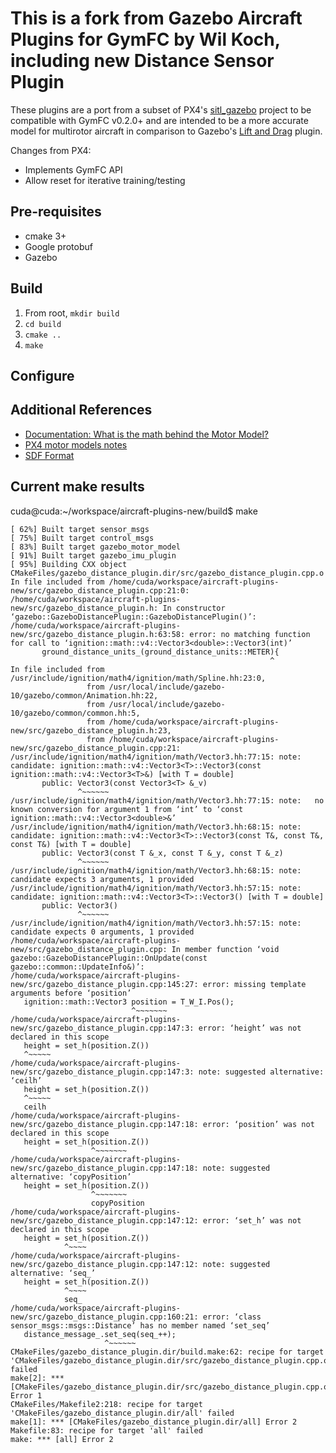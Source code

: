 # This is a fork from Gazebo Aircraft Plugins for GymFC by Wil Koch, including new Distance Sensor Plugin

These plugins are a port from a subset of PX4's
[sitl_gazebo](https://github.com/PX4/sitl_gazebo) project to be compatible with
GymFC v0.2.0+ and are intended to be a more accurate model for multirotor aircraft in
comparison to Gazebo's [Lift and Drag](http://gazebosim.org/tutorials?tut=aerodynamics&cat=plugins) plugin.

Changes from PX4:

* Implements GymFC API
* Allow reset for iterative training/testing

## Pre-requisites
* cmake 3+
* Google protobuf
* Gazebo

## Build

1) From root, `mkdir build`
2) `cd build`
3) `cmake ..`
4) `make`


## Configure

## Additional References

* [Documentation: What is the math behind the Motor Model?](https://github.com/PX4/sitl_gazebo/issues/110)
* [PX4 motor models notes](https://github.com/mvernacc/gazebo_motor_model_docs/blob/master/notes.pdf)
* [SDF Format](http://sdformat.org/spec)

## Current make results

cuda@cuda:~/workspace/aircraft-plugins-new/build$ make
```
[ 62%] Built target sensor_msgs
[ 75%] Built target control_msgs
[ 83%] Built target gazebo_motor_model
[ 91%] Built target gazebo_imu_plugin
[ 95%] Building CXX object CMakeFiles/gazebo_distance_plugin.dir/src/gazebo_distance_plugin.cpp.o
In file included from /home/cuda/workspace/aircraft-plugins-new/src/gazebo_distance_plugin.cpp:21:0:
/home/cuda/workspace/aircraft-plugins-new/src/gazebo_distance_plugin.h: In constructor ‘gazebo::GazeboDistancePlugin::GazeboDistancePlugin()’:
/home/cuda/workspace/aircraft-plugins-new/src/gazebo_distance_plugin.h:63:58: error: no matching function for call to ‘ignition::math::v4::Vector3<double>::Vector3(int)’
       ground_distance_units_(ground_distance_units::METER){
                                                          ^
In file included from /usr/include/ignition/math4/ignition/math/Spline.hh:23:0,
                 from /usr/local/include/gazebo-10/gazebo/common/Animation.hh:22,
                 from /usr/local/include/gazebo-10/gazebo/common/common.hh:5,
                 from /home/cuda/workspace/aircraft-plugins-new/src/gazebo_distance_plugin.h:23,
                 from /home/cuda/workspace/aircraft-plugins-new/src/gazebo_distance_plugin.cpp:21:
/usr/include/ignition/math4/ignition/math/Vector3.hh:77:15: note: candidate: ignition::math::v4::Vector3<T>::Vector3(const ignition::math::v4::Vector3<T>&) [with T = double]
       public: Vector3(const Vector3<T> &_v)
               ^~~~~~~
/usr/include/ignition/math4/ignition/math/Vector3.hh:77:15: note:   no known conversion for argument 1 from ‘int’ to ‘const ignition::math::v4::Vector3<double>&’
/usr/include/ignition/math4/ignition/math/Vector3.hh:68:15: note: candidate: ignition::math::v4::Vector3<T>::Vector3(const T&, const T&, const T&) [with T = double]
       public: Vector3(const T &_x, const T &_y, const T &_z)
               ^~~~~~~
/usr/include/ignition/math4/ignition/math/Vector3.hh:68:15: note:   candidate expects 3 arguments, 1 provided
/usr/include/ignition/math4/ignition/math/Vector3.hh:57:15: note: candidate: ignition::math::v4::Vector3<T>::Vector3() [with T = double]
       public: Vector3()
               ^~~~~~~
/usr/include/ignition/math4/ignition/math/Vector3.hh:57:15: note:   candidate expects 0 arguments, 1 provided
/home/cuda/workspace/aircraft-plugins-new/src/gazebo_distance_plugin.cpp: In member function ‘void gazebo::GazeboDistancePlugin::OnUpdate(const gazebo::common::UpdateInfo&)’:
/home/cuda/workspace/aircraft-plugins-new/src/gazebo_distance_plugin.cpp:145:27: error: missing template arguments before ‘position’
   ignition::math::Vector3 position = T_W_I.Pos();
                           ^~~~~~~~
/home/cuda/workspace/aircraft-plugins-new/src/gazebo_distance_plugin.cpp:147:3: error: ‘height’ was not declared in this scope
   height = set_h(position.Z())
   ^~~~~~
/home/cuda/workspace/aircraft-plugins-new/src/gazebo_distance_plugin.cpp:147:3: note: suggested alternative: ‘ceilh’
   height = set_h(position.Z())
   ^~~~~~
   ceilh
/home/cuda/workspace/aircraft-plugins-new/src/gazebo_distance_plugin.cpp:147:18: error: ‘position’ was not declared in this scope
   height = set_h(position.Z())
                  ^~~~~~~~
/home/cuda/workspace/aircraft-plugins-new/src/gazebo_distance_plugin.cpp:147:18: note: suggested alternative: ‘copyPosition’
   height = set_h(position.Z())
                  ^~~~~~~~
                  copyPosition
/home/cuda/workspace/aircraft-plugins-new/src/gazebo_distance_plugin.cpp:147:12: error: ‘set_h’ was not declared in this scope
   height = set_h(position.Z())
            ^~~~~
/home/cuda/workspace/aircraft-plugins-new/src/gazebo_distance_plugin.cpp:147:12: note: suggested alternative: ‘seq_’
   height = set_h(position.Z())
            ^~~~~
            seq_
/home/cuda/workspace/aircraft-plugins-new/src/gazebo_distance_plugin.cpp:160:21: error: ‘class sensor_msgs::msgs::Distance’ has no member named ‘set_seq’
   distance_message_.set_seq(seq_++);
                     ^~~~~~~
CMakeFiles/gazebo_distance_plugin.dir/build.make:62: recipe for target 'CMakeFiles/gazebo_distance_plugin.dir/src/gazebo_distance_plugin.cpp.o' failed
make[2]: *** [CMakeFiles/gazebo_distance_plugin.dir/src/gazebo_distance_plugin.cpp.o] Error 1
CMakeFiles/Makefile2:218: recipe for target 'CMakeFiles/gazebo_distance_plugin.dir/all' failed
make[1]: *** [CMakeFiles/gazebo_distance_plugin.dir/all] Error 2
Makefile:83: recipe for target 'all' failed
make: *** [all] Error 2
```

